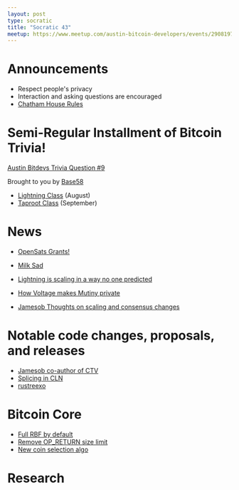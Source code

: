 ```yaml
---
layout: post
type: socratic
title: "Socratic 43"
meetup: https://www.meetup.com/austin-bitcoin-developers/events/290819753/
---
```


# Announcements

- Respect people's privacy
- Interaction and asking questions are encouraged
- [Chatham House Rules](https://www.chathamhouse.org/about-us/chatham-house-rule)

# Semi-Regular Installment of Bitcoin Trivia!

[Austin Bitdevs Trivia Question #9](https://twitter.com/base58btc/status/1682169207700504576)

Brought to you by [Base58](https://base58.school/)

- [Lightning Class](https://base58.school/classes/lightning-bolts) (August)
- [Taproot Class](https://base58.school/classes/taproot) (September)

# News

- [OpenSats Grants!](https://opensats.org/blog/bitcoin-and-nostr-grants-august-2023)
- [Milk Sad](https://milksad.info/)
- [Lightning is scaling in a way no one predicted](https://blog.bitfinex.com/education/is-lightning-scaling-bitcoin-in-a-way-nobody-predicted/)
- [How Voltage makes Mutiny private](https://blog.mutinywallet.com/enhanced-lightning-privacy-for-mutiny-users/)

- [Jamesob Thoughts on scaling and consensus changes](https://delvingbitcoin.org/t/thoughts-on-scaling-and-consensus-changes-2023/32)

# Notable code changes, proposals, and releases

- [Jamesob co-author of CTV](https://github.com/bitcoin/bips/pull/1482)
- [Splicing in CLN](https://github.com/ElementsProject/lightning/pull/6253)
- [rustreexo](https://github.com/mit-dci/rustreexo/releases)

# Bitcoin Core

- [Full RBF by default](https://github.com/bitcoin/bitcoin/pull/28132)
- [Remove OP_RETURN size limit](https://github.com/bitcoin/bitcoin/pull/28130)
- [New coin selection algo](https://github.com/bitcoin/bitcoin/pull/27877)

# Research


